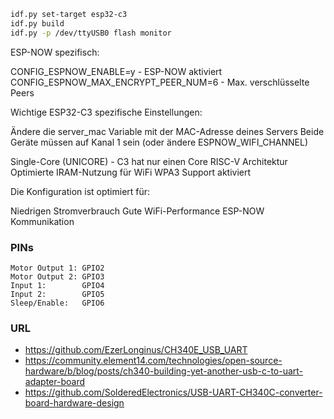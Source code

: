 
```bash
idf.py set-target esp32-c3
idf.py build
idf.py -p /dev/ttyUSB0 flash monitor
```

ESP-NOW spezifisch:

CONFIG_ESPNOW_ENABLE=y - ESP-NOW aktiviert
CONFIG_ESPNOW_MAX_ENCRYPT_PEER_NUM=6 - Max. verschlüsselte Peers

Wichtige ESP32-C3 spezifische Einstellungen:

Ändere die server_mac Variable mit der MAC-Adresse deines Servers
Beide Geräte müssen auf Kanal 1 sein (oder ändere ESPNOW_WIFI_CHANNEL)

Single-Core (UNICORE) - C3 hat nur einen Core
RISC-V Architektur
Optimierte IRAM-Nutzung für WiFi
WPA3 Support aktiviert

Die Konfiguration ist optimiert für:

Niedrigen Stromverbrauch
Gute WiFi-Performance
ESP-NOW Kommunikation

### PINs
```
Motor Output 1: GPIO2
Motor Output 2: GPIO3
Input 1:        GPIO4
Input 2:        GPIO5
Sleep/Enable:   GPIO6
```

### URL
* https://github.com/EzerLonginus/CH340E_USB_UART
* https://community.element14.com/technologies/open-source-hardware/b/blog/posts/ch340-building-yet-another-usb-c-to-uart-adapter-board
* https://github.com/SolderedElectronics/USB-UART-CH340C-converter-board-hardware-design
